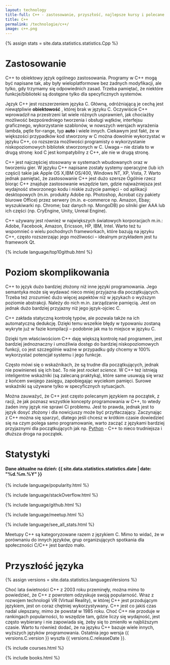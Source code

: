 ```yaml
---
layout: technology
title-full: C++ - zastosowanie, przyszłość, najlepsze kursy i polecane książki
title: C++
permalink: /technologie/c++/
image: c++.png
---
```


{% assign stats = site.data.statistics.statistics.Cpp %}

# Zastosowanie

C++ to obiektowy język ogólnego zastosowania. Programy w C++ mogą być napisane tak, aby były wieloplatformowe bez żadnych modyfikacji, ale tylko, gdy trzymamy się odpowiednich zasad. Trzeba pamiętać, że niektóre funkcje/biblioteki są dostępne tylko dla specyficznych systemów.

Język C++ jest rozszerzeniem języka C. Główną, odróżniającą je cechą jest niewątpliwie **obiektowość** , której brak w języku C. Oczywiście C++ wprowadził na przestrzeni lat wiele różnych usprawnień, jak chociażby możliwość bezpośredniego tworzenia i obsługi wątków, interfejsu graficznego, wykorzystanie szablonów, w nowszych wersjach wyrażenia lambda, pętle for-range, typ **auto** i wiele innych. Ciekawym jest fakt, że w większości przypadków kod stworzony w C można dowolnie wykorzystać w języku C++, co rozszerza możliwości programisty o wykorzystanie niskopoziomowych bibliotek stworzonych w C. Uwaga – nie działa to w drugą stronę: kod C jest kompatybilny z C++, ale nie w drugą stronę.

C++ jest najczęściej stosowany w systemach wbudowanych oraz w tworzeniu gier. W języku C++ napisane zostały systemy operacyjne (lub ich części) takie jak Apple OS X,IBM OS/400, Windows NT, XP, Vista, 7. Warto jednak pamiętać, że zastosowanie C++ jest dużo szersze Ogólnie rzecz biorąc C++ znajduje zastosowanie wszędzie tam, gdzie najważniejsza jest wydajność stworzonego kodu i niskie zużycie pamięci - od aplikacji desktopowych (m.in. produkty Adobe np. Photoshop, Acrobat czy pakiety biurowe Office) przez serwery (m.in. e-commerce np. Amazon, Ebay; wyszukiwarki np. Chrome; baz danych np. MongoDB) po silniki gier AAA lub ich części (np. CryEngine, Unity, Unreal Engine).

C++ używany jest również w największych światowych korporacjach m.in.: Adobe, Facebook, Amazon, Ericsson, HP, IBM, Intel. Warto też tu wspomnieć o wielu pochodnych frameworkach, które bazują na języku C++, często rozszerzając jego możliwości – idealnym przykładem jest tu framework Qt.

{% include language/top10github.html %}

# Poziom skomplikowania

C++ to język dużo bardziej złożony niż inne języki programowania. Jego semantyka może się wydawać nieco mniej przyjazna dla początkujących. Trzeba też zrozumieć dużo więcej aspektów niż w językach o wyższym poziomie abstrakcji. Należy do nich m.in. zarządzanie pamięcią. Jest on jednak dużo bardziej przyjazny niż jego język-ojciec C.

C++ zakłada statyczną kontrolę typów, ale pozwala także na ich automatyczną dedukcję. Dzięki temu wszelkie błędy w typowaniu zostaną wykryte już w fazie kompilacji – podobnie jak ma to miejsce w języku C.

Dzięki tym właściwościom C++ daję większą kontrolę nad programem, jest bardziej jednoznaczny i umożliwia dostęp do bardziej niskopoziomowych funkcji, co jest szczególnie ważne w przypadku gdy chcemy w 100% wykorzystać potencjał systemu i jego funkcje.

Często mówi się o wskaźnikach, że są trudne dla początkujących, jednak nie powinieneś się ich bać. To nie jest _rocket science_. W C++ też istnieją inteligentne wskaźniki (są zalecaną praktyką), które same usuwają się wraz z końcem swojego zasięgu, zapobiegając wyciekom pamięci. Surowe wskaźniki są używane tylko w specyficznych sytuacjach.

Można zauważyć, że C++ jest często polecanym językiem na początek, z racji, że jak poznasz wszystkie koncepty programowania w C++, to wtedy żaden inny język nie sprawi Ci problemu. Jest to prawda, jednak jest to język dosyć złożony i dla nowicjuszy może być przytłaczający. Zaczynając z C++ można się sparzyć, dlatego jeśli chcesz w krótkim czasie dowiedzieć się na czym polega samo programowanie, warto zacząć z językami bardziej przyjaznymi dla początkujących jak np. [Python](/technologie/python) - C++ to nieco trudniejsza i dłuższa droga na początek.

# Statystyki

<h4>Dane aktualne na dzień: {{ site.data.statistics.statistics.date | date: "%d.%m.%Y"  }}</h4>

{% include language/popularity.html %}

{% include language/stackOverflow.html %}

{% include language/github.html %}

{% include language/meetup.html %}

{% include language/see_all_stats.html %}

Meetupy C++ są kategoryzowane razem z językiem C. Mimo to widać, że w porównaniu do innych języków, grup organizujących
spotkania dla społeczności C/C++ jest bardzo mało.

# Przyszłość języka

{% assign versions = site.data.statistics.languagesVersions %}

Choć lata świetności C++ z 2003 roku przeminęły, można mimo to powiedzieć, że C++ z powrotem odzyskuje swoją popularność. Wraz z rozwojem technologii VR (Virtual Reality), w której C++ jest przodującym językiem, jest on coraz chętniej wykorzystywany. C++ jest co jakiś czas nadal ulepszany, mimo że powstał w 1985 roku. Choć C++ nie przoduje w rankingach popularności, to wszędzie tam, gdzie liczy się wydajność, jest często wybierany i nie zapowiada się, żeby się to zmieniło w najbliższym czasie. Warto tu również dodać, że na języku C++ bazuje wiele innych, wyższych języków programowania. Ostatnia jego wersja {{ versions.C.version }} wyszła {{ versions.C.releaseDate }}.

{% include courses.html %}

{% include books.html %}

